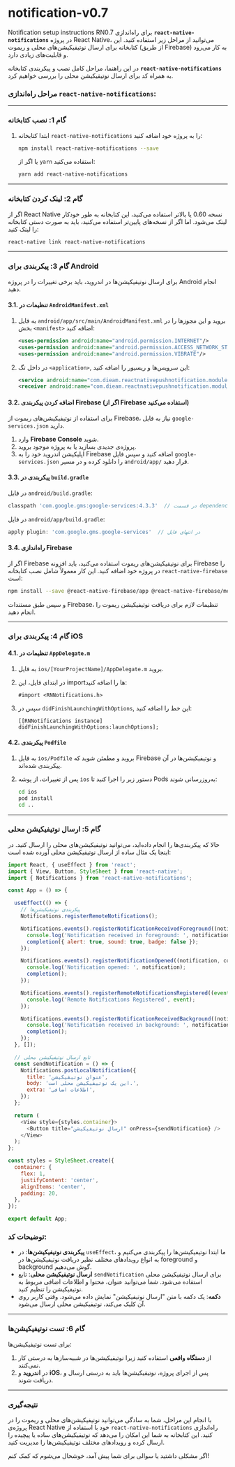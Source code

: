 # notification-v0.7
Notification setup instructions RN0.7
برای راه‌اندازی **`react-native-notifications`** در پروژه React Native، می‌توانید از مراحل زیر استفاده کنید. این کتابخانه برای ارسال نوتیفیکیشن‌های محلی و ریموت (از طریق Firebase) به کار می‌رود و قابلیت‌های زیادی دارد.

در این راهنما، مراحل کامل نصب و پیکربندی کتابخانه **`react-native-notifications`** به همراه کد برای ارسال نوتیفیکیشن محلی را بررسی خواهیم کرد.

### مراحل راه‌اندازی `react-native-notifications`:

---

### **گام 1: نصب کتابخانه**

1. ابتدا کتابخانه `react-native-notifications` را به پروژه خود اضافه کنید:

   ```bash
   npm install react-native-notifications --save
   ```

   یا اگر از `yarn` استفاده می‌کنید:

   ```bash
   yarn add react-native-notifications
   ```

---

### **گام 2: لینک کردن کتابخانه**

اگر از React Native نسخه 0.60 یا بالاتر استفاده می‌کنید، این کتابخانه به طور خودکار لینک می‌شود. اما اگر از نسخه‌های پایین‌تر استفاده می‌کنید، باید به صورت دستی کتابخانه را لینک کنید:

```bash
react-native link react-native-notifications
```

---

### **گام 3: پیکربندی برای Android**

برای ارسال نوتیفیکیشن‌ها در اندروید، باید برخی تغییرات را در پروژه Android انجام دهید.

#### 3.1. **تنظیمات در `AndroidManifest.xml`**

1. به فایل `android/app/src/main/AndroidManifest.xml` بروید و این مجوزها را در بخش `<manifest>` اضافه کنید:

   ```xml
   <uses-permission android:name="android.permission.INTERNET"/>
   <uses-permission android:name="android.permission.ACCESS_NETWORK_STATE"/>
   <uses-permission android:name="android.permission.VIBRATE"/>
   ```

2. در داخل تگ `<application>`, این سرویس‌ها و ریسیور را اضافه کنید:

   ```xml
   <service android:name="com.dieam.reactnativepushnotification.modules.PushNotificationService" android:permission="android.permission.BIND_JOB_SERVICE"/>
   <receiver android:name="com.dieam.reactnativepushnotification.modules.PushReceiver" android:exported="true"/>
   ```

#### 3.2. **اضافه کردن پیکربندی Firebase (اگر از Firebase استفاده می‌کنید)**

برای استفاده از نوتیفیکیشن‌های ریموت از Firebase، نیاز به فایل `google-services.json` دارید.

1. وارد **Firebase Console** شوید.
2. پروژه‌ی جدیدی بسازید یا به پروژه موجود بروید.
3. اپلیکیشن اندروید خود را به Firebase اضافه کنید و سپس فایل `google-services.json` را دانلود کرده و در مسیر `android/app/` قرار دهید.

#### 3.3. **پیکربندی در `build.gradle`**

در فایل `android/build.gradle`:

```gradle
classpath 'com.google.gms:google-services:4.3.3'  // در قسمت dependencies
```

در فایل `android/app/build.gradle`:

```gradle
apply plugin: 'com.google.gms.google-services'  // در انتهای فایل
```

#### 3.4. **راه‌اندازی Firebase**

اگر از Firebase برای نوتیفیکیشن‌های ریموت استفاده می‌کنید، باید افزونه Firebase را در پروژه خود اضافه کنید. این کار معمولاً شامل نصب کتابخانه `react-native-firebase` است:

```bash
npm install --save @react-native-firebase/app @react-native-firebase/messaging
```

و سپس طبق مستندات Firebase، تنظیمات لازم برای دریافت نوتیفیکیشن ریموت را انجام دهید.

---

### **گام 4: پیکربندی برای iOS**

#### 4.1. **تنظیمات در `AppDelegate.m`**

1. به فایل `ios/[YourProjectName]/AppDelegate.m` بروید.
2. در ابتدای فایل، این import‌ها را اضافه کنید:

   ```objc
   #import <RNNotifications.h>
   ```

3. سپس در `didFinishLaunchingWithOptions`, این خط را اضافه کنید:

   ```objc
   [[RNNotifications instance] didFinishLaunchingWithOptions:launchOptions];
   ```

#### 4.2. **پیکربندی `Podfile`**

1. به فایل `ios/Podfile` بروید و مطمئن شوید که Firebase و نوتیفیکیشن‌ها در آن پیکربندی شده‌اند.
2. پس از تغییرات، از پوشه `ios` دستور زیر را اجرا کنید تا Pods به‌روزرسانی شوند:

   ```bash
   cd ios
   pod install
   cd ..
   ```

---

### **گام 5: ارسال نوتیفیکیشن محلی**

حالا که پیکربندی‌ها را انجام داده‌اید، می‌توانید نوتیفیکیشن‌های محلی را ارسال کنید. در اینجا یک مثال ساده از ارسال نوتیفیکیشن محلی آورده شده است:

```javascript
import React, { useEffect } from 'react';
import { View, Button, StyleSheet } from 'react-native';
import { Notifications } from 'react-native-notifications';

const App = () => {

  useEffect(() => {
    // پیکربندی نوتیفیکیشن‌ها
    Notifications.registerRemoteNotifications();

    Notifications.events().registerNotificationReceivedForeground((notification, completion) => {
      console.log('Notification received in foreground: ', notification);
      completion({ alert: true, sound: true, badge: false });
    });

    Notifications.events().registerNotificationOpened((notification, completion) => {
      console.log('Notification opened: ', notification);
      completion();
    });

    Notifications.events().registerRemoteNotificationsRegistered((event) => {
      console.log('Remote Notifications Registered', event);
    });

    Notifications.events().registerNotificationReceivedBackground((notification, completion) => {
      console.log('Notification received in background: ', notification);
      completion();
    });
  }, []);

  // تابع ارسال نوتیفیکیشن محلی
  const sendNotification = () => {
    Notifications.postLocalNotification({
      title: 'عنوان نوتیفیکیشن',
      body: 'این یک نوتیفیکیشن محلی است.',
      extra: 'اطلاعات اضافی',
    });
  };

  return (
    <View style={styles.container}>
      <Button title="ارسال نوتیفیکیشن" onPress={sendNotification} />
    </View>
  );
};

const styles = StyleSheet.create({
  container: {
    flex: 1,
    justifyContent: 'center',
    alignItems: 'center',
    padding: 20,
  },
});

export default App;
```

### توضیحات کد:
- **پیکربندی نوتیفیکیشن‌ها**: در `useEffect`، ما ابتدا نوتیفیکیشن‌ها را پیکربندی می‌کنیم و به انواع رویدادهای مختلف نظیر دریافت نوتیفیکیشن‌ها در foreground و background گوش می‌دهیم.
- **ارسال نوتیفیکیشن محلی**: تابع `sendNotification` برای ارسال نوتیفیکیشن محلی استفاده می‌شود. شما می‌توانید عنوان، محتوا و اطلاعات اضافی مربوط به نوتیفیکیشن را تنظیم کنید.
- **دکمه**: یک دکمه با متن "ارسال نوتیفیکیشن" نمایش داده می‌شود. وقتی کاربر روی آن کلیک می‌کند، نوتیفیکیشن محلی ارسال می‌شود.

---

### **گام 6: تست نوتیفیکیشن‌ها**

برای تست نوتیفیکیشن‌ها:

1. از **دستگاه واقعی** استفاده کنید زیرا نوتیفیکیشن‌ها در شبیه‌سازها به درستی کار نمی‌کنند.
2. در **اندروید** و **iOS**، پس از اجرای پروژه، نوتیفیکیشن‌ها باید به درستی ارسال و دریافت شوند.

---

### **نتیجه‌گیری**

با انجام این مراحل، شما به سادگی می‌توانید نوتیفیکیشن‌های محلی و ریموت را در پروژه‌ی React Native خود با استفاده از `react-native-notifications` راه‌اندازی کنید. این کتابخانه به شما این امکان را می‌دهد که نوتیفیکیشن‌های ساده یا پیچیده را ارسال کرده و رویدادهای مختلف نوتیفیکیشن‌ها را مدیریت کنید.

اگر مشکلی داشتید یا سوالی برای شما پیش آمد، خوشحال می‌شوم که کمک کنم!
